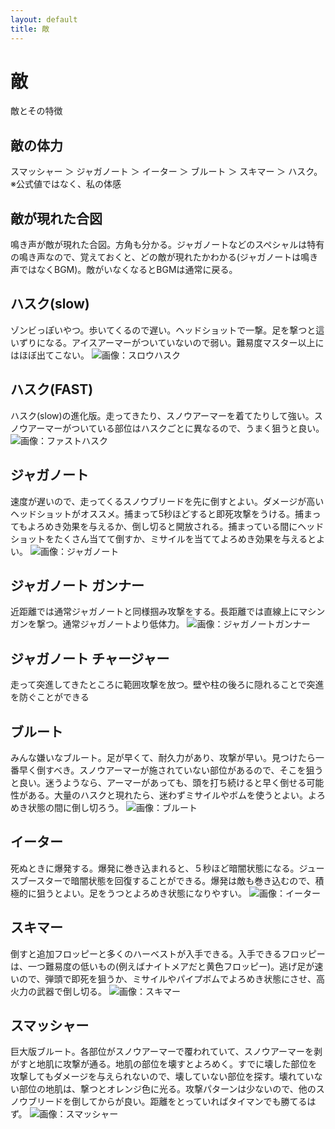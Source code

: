 ```yaml
---
layout: default
title: 敵
---
```

# 敵
敵とその特徴

## 敵の体力
スマッシャー ＞ ジャガノート ＞ イーター ＞ ブルート ＞ スキマー ＞ ハスク。 ※公式値ではなく、私の体感

## 敵が現れた合図
鳴き声が敵が現れた合図。方角も分かる。ジャガノートなどのスペシャルは特有の鳴き声なので、覚えておくと、どの敵が現れたかわかる(ジャガノートは鳴き声ではなくBGM)。敵がいなくなるとBGMは通常に戻る。

## ハスク(slow)
ゾンビっぽいやつ。歩いてくるので遅い。ヘッドショットで一撃。足を撃つと這いずりになる。アイスアーマーがついていないので弱い。難易度マスター以上にはほぼ出てこない。
![画像：スロウハスク](../images/ene_husk-slow.jpg)

## ハスク(FAST)
ハスク(slow)の進化版。走ってきたり、スノウアーマーを着てたりして強い。スノウアーマーがついている部位はハスクごとに異なるので、うまく狙うと良い。
![画像：ファストハスク](../images/ene_husk-fast.jpg)

## ジャガノート
速度が遅いので、走ってくるスノウブリードを先に倒すとよい。ダメージが高いヘッドショットがオススメ。捕まって5秒ほどすると即死攻撃をうける。捕まってもよろめき効果を与えるか、倒し切ると開放される。捕まっている間にヘッドショットをたくさん当てて倒すか、ミサイルを当ててよろめき効果を与えるとよい。
![画像：ジャガノート](../images/ene_jugg.jpg)

## ジャガノート ガンナー
近距離では通常ジャガノートと同様掴み攻撃をする。長距離では直線上にマシンガンを撃つ。通常ジャガノートより低体力。
![画像：ジャガノートガンナー](../images/ene_jugg_gun.webp)

## ジャガノート チャージャー
走って突進してきたところに範囲攻撃を放つ。壁や柱の後ろに隠れることで突進を防ぐことができる

## ブルート
みんな嫌いなブルート。足が早くて、耐久力があり、攻撃が早い。見つけたら一番早く倒すべき。スノウアーマーが施されていない部位があるので、そこを狙うと良い。迷うようなら、アーマーがあっても、頭を打ち続けると早く倒せる可能性がある。大量のハスクと現れたら、迷わずミサイルやボムを使うとよい。よろめき状態の間に倒し切ろう。
![画像：ブルート](../images/ene_brute.jpg)

## イーター
死ぬときに爆発する。爆発に巻き込まれると、５秒ほど暗闇状態になる。ジュースブースターで暗闇状態を回復することができる。爆発は敵も巻き込むので、積極的に狙うとよい。足をうつとよろめき状態になりやすい。
![画像：イーター](../images/ene_eater.jpg)

## スキマー
倒すと追加フロッピーと多くのハーベストが入手できる。入手できるフロッピーは、一つ難易度の低いもの(例えばナイトメアだと黄色フロッピー)。逃げ足が速いので、弾頭で即死を狙うか、ミサイルやパイプボムでよろめき状態にさせ、高火力の武器で倒し切る。
![画像：スキマー](../images/ene_skimmer.jpg)

## スマッシャー
巨大版ブルート。各部位がスノウアーマーで覆われていて、スノウアーマーを剥がすと地肌に攻撃が通る。地肌の部位を壊すとよろめく。すでに壊した部位を攻撃してもダメージを与えられないので、壊していない部位を探す。壊れていない部位の地肌は、撃つとオレンジ色に光る。攻撃パターンは少ないので、他のスノウブリードを倒してからが良い。距離をとっていればタイマンでも勝てるはず。
![画像：スマッシャー](../images/ene_smasher.jpg)
